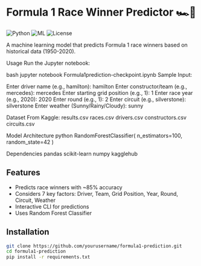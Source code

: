 # Formula 1 Race Winner Predictor 🏎️🏁

![Python](https://img.shields.io/badge/python-3.8%2B-blue)
![ML](https://img.shields.io/badge/machine%20learning-random%20forest-orange)
![License](https://img.shields.io/badge/license-MIT-green)

A machine learning model that predicts Formula 1 race winners based on historical data (1950-2020).

Usage
Run the Jupyter notebook:

bash
jupyter notebook Formula1prediction-checkpoint.ipynb
Sample Input:

Enter driver name (e.g., hamilton): hamilton
Enter constructor/team (e.g., mercedes): mercedes
Enter starting grid position (e.g., 1): 1
Enter race year (e.g., 2020): 2020
Enter round (e.g., 1): 2
Enter circuit (e.g., silverstone): silverstone
Enter weather (Sunny/Rainy/Cloudy): sunny

Dataset
From Kaggle:
results.csv
races.csv
drivers.csv
constructors.csv
circuits.csv

Model Architecture
python
RandomForestClassifier(
    n_estimators=100,
    random_state=42
)

Dependencies
pandas
scikit-learn
numpy
kagglehub


## Features
- Predicts race winners with ~85% accuracy
- Considers 7 key factors: Driver, Team, Grid Position, Year, Round, Circuit, Weather
- Interactive CLI for predictions
- Uses Random Forest Classifier

## Installation
```bash
git clone https://github.com/yourusername/formula1-prediction.git
cd formula1-prediction
pip install -r requirements.txt
